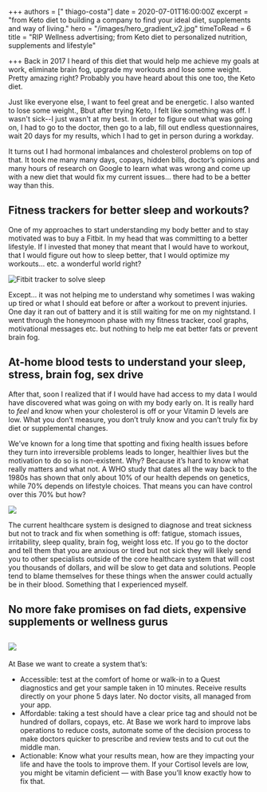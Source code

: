 +++
authors = [" thiago-costa"]
date = 2020-07-01T16:00:00Z
excerpt = "from Keto diet to building a company to find your ideal diet, supplements and way of living."
hero = "/images/hero_gradient_v2.jpg"
timeToRead = 6
title = "RIP Wellness advertising; from Keto diet to personalized nutrition, supplements and lifestyle"

+++
Back in 2017 I heard of this diet that would help me achieve my goals at work, eliminate brain fog, upgrade my workouts and lose some weight. Pretty amazing right? Probably you have heard about this one too, the Keto diet.

Just like everyone else, I want to feel great and be energetic. I also wanted to lose some weight., Bbut after trying Keto, I felt like something was off. I wasn't sick--I just wasn't at my best. In order to figure out what was going on, I had to go to the doctor, then go to a lab, fill out endless questionnaires, wait 20 days for my results, which I had to get in person during a workday.

It turns out I had hormonal imbalances and cholesterol problems on top of that. It took me many many days, copays, hidden bills, doctor’s opinions and many hours of research on Google to learn what was wrong and come up with a new diet that would fix my current issues… there had to be a better way than this.

## **Fitness trackers for better sleep and workouts?**

One of my approaches to start understanding my body better and to stay motivated was to buy a Fitbit. In my head that was committing to a better lifestyle. If I invested that money that meant that I would have to workout, that I would figure out how to sleep better, that I would optimize my workouts… etc. a wonderful world right?

![Fitbit tracker to solve sleep](/images/fitbit_screenshot.png)

Except… it was not helping me to understand why sometimes I was waking up tired or what I should eat before or after a workout to prevent injuries. One day it ran out of battery and it is still waiting for me on my nightstand. I went through the honeymoon phase with my fitness tracker, cool graphs, motivational messages etc. but nothing to help me eat better fats or prevent brain fog.

## **At-home blood tests to understand your sleep, stress, brain fog, sex drive**

After that, soon I realized that if I would have had access to my data I would have discovered what was going on with my body early on. It is really hard to _feel_ and know when your cholesterol is off or your Vitamin D levels are low. What you don’t measure, you don’t truly know and you can’t truly fix by diet or supplemental changes.

We’ve known for a long time that spotting and fixing health issues before they turn into irreversible problems leads to longer, healthier lives but the motivation to do so is non-existent. Why? Because it’s hard to know what really matters and what not. A WHO study that dates all the way back to the 1980s has shown that only about 10% of our health depends on genetics, while 70% depends on lifestyle choices. That means you can have control over this 70% but how?

![](/images/base_light2_copy.png)

The current healthcare system is designed to diagnose and treat sickness but not to track and fix when something is off: fatigue, stomach issues, irritability, sleep quality, brain fog, weight loss etc. If you go to the doctor and tell them that you are anxious or tired but not sick they will likely send you to other specialists outside of the core healthcare system that will cost you thousands of dollars, and will be slow to get data and solutions. People tend to blame themselves for these things when the answer could actually be in their blood. Something that I experienced myself.

## **No more fake promises on fad diets, expensive supplements or wellness gurus**

## ![](/images/screen-shot-2020-06-29-at-7-52-52-am.png)

At Base we want to create a system that’s:

* Accessible: test at the comfort of home or walk-in to a Quest diagnostics and get your sample taken in 10 minutes. Receive results directly on your phone 5 days later. No doctor visits, all managed from your app.
* Affordable: taking a test should have a clear price tag and should not be hundred of dollars, copays, etc. At Base we work hard to improve labs operations to reduce costs, automate some of the decision process to make doctors quicker to prescribe and review tests and to cut out the middle man.
* Actionable: Know what your results mean, how are they impacting your life and have the tools to improve them. If your Cortisol levels are low, you might be vitamin deficient — with Base you’ll know exactly how to fix that.